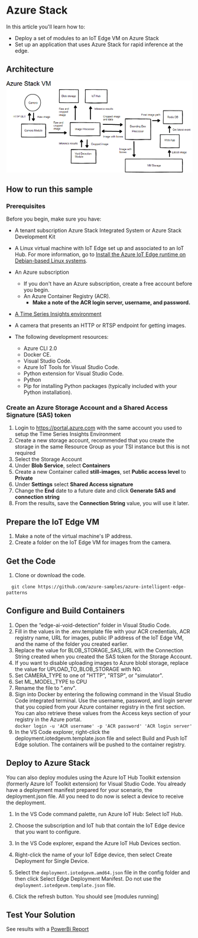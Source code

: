 # Azure Stack

In this article you'll learn how to:
  - Deploy a set of modules to an IoT Edge VM on Azure Stack
  - Set up an application that uses Azure Stack for rapid inference at
    the edge.

## Architecture

![](edgeai-media/media/azurestack.png)

## How to run this sample
### Prerequisites
Before you begin, make sure you have:
  - A tenant subscription Azure Stack Integrated System or Azure Stack Development Kit
  - A Linux virtual machine with IoT Edge set up and associated to an IoT Hub. For more information, go to [Install the Azure IoT Edge runtime on Debian-based Linux systems](https://docs.microsoft.com/en-us/azure/iot-edge/how-to-install-iot-edge-linux).

  - An Azure subscription
      - If you don't have an Azure subscription, create a free account
        before you begin.
      - An Azure Container Registry (ACR).
          - **Make a note of the ACR login server, username, and
            password.**
  - [A Time Series Insights environment](https://docs.microsoft.com/en-us/azure/time-series-insights/time-series-insights-get-started)
  - A camera that presents an HTTP or RTSP endpoint for getting images.
  - The following development resources:
      - Azure CLI 2.0    
      - Docker CE.    
      - Visual Studio Code.    
      - Azure IoT Tools for Visual Studio Code.    
      - Python extension for Visual Studio Code.    
      - Python    
      - Pip for installing Python packages (typically included with your
        Python installation).

### Create an Azure Storage Account and a Shared Access Signature (SAS) token

1. Login to https://portal.azure.com with the same account you used to setup the Time Series Insights Environment
1. Create a new storage account, recommended that you create the storage in the same Resource Group as your TSI instance but this is not required
1. Select the Storage Account
1. Under **Blob Service**, select **Containers**
1. Create a new Container called **still-images**, set **Public access level** to **Private**
1. Under **Settings** select **Shared Access signature**
1. Change the **End** date to a future date and click **Generate SAS and connection string**
1. From the results, save the **Connection String** value, you will use it later.

## Prepare the IoT Edge VM

1.  Make a note of the virtual machine's IP address.
1.  Create a folder on the IoT Edge VM for images from the camera.

## Get the Code

1.  Clone or download the code.
```
  git clone https://github.com/azure-samples/azure-intelligent-edge-patterns
```
## Configure and Build Containers
1.  Open the “edge-ai-void-detection” folder in Visual Studio Code.
1.  Fill in the values in the .env.template file with your ACR credentials, 
	ACR registry name, URL
    for images, public IP address of the IoT Edge VM,
    and the name of the folder you created earlier.<br/>
1.  Replace the value for BLOB_STORAGE_SAS_URL with the Connection String created when you created the SAS token for the Storage Account.
1.  If you want to disable uploading images to Azure blobl storage, replace the value for
    UPLOAD_TO_BLOB_STORAGE with NO.
1.  Set CAMERA_TYPE to one of "HTTP", "RTSP", or "simulator".
1.  Set ML_MODEL_TYPE to CPU
1.  Rename the file to ".env".
1.  Sign into Docker by entering the following command in the Visual Studio Code integrated 
    terminal. Use the username, password, and login
    server that you copied from your Azure container registry in the
    first section. You can also retrieve these values from the Access
    keys section of your registry in the Azure portal.    
`docker login -u 'ACR username' -p 'ACR password' 'ACR login
        server'`
1.  In the VS Code explorer, right-click the deployment.iotedgevm.template.json
    file and select Build and Push IoT Edge solution.  The containers will be
    pushed to the container registry.

## Deploy to Azure Stack

You can also deploy modules using the Azure IoT Hub Toolkit extension
(formerly Azure IoT Toolkit extension) for Visual Studio Code. You
already have a deployment manifest prepared for your scenario, the
deployment.json file. All you need to do now is select a device to
receive the deployment.

1.  In the VS Code command palette, run Azure IoT Hub: Select IoT Hub.

1.  Choose the subscription and IoT hub that contain the IoT Edge device
    that you want to configure.

1.  In the VS Code explorer, expand the Azure IoT Hub Devices section.

1.  Right-click the name of your IoT Edge device, then select Create
    Deployment for Single Device.

1.  Select the `deployment.iotedgevm.amd64.json` file in the config folder and then click
    Select Edge Deployment Manifest. Do not use the
    `deployment.iotedgevm.template.json` file.

1.  Click the refresh button. You should see \[modules running\]

## Test Your Solution

See results with a [PowerBi Report](../PowerBi/PowerBi.md)